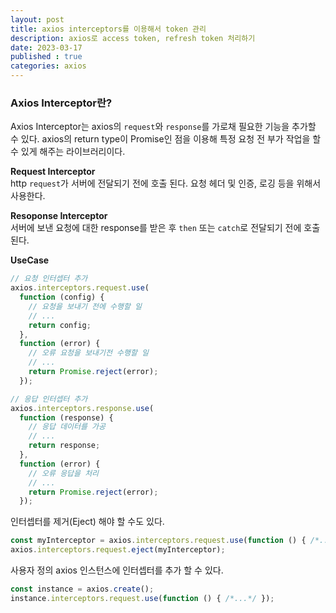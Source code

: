 ```yaml
---
layout: post
title: axios interceptors를 이용해서 token 관리
description: axios로 access token, refresh token 처리하기
date: 2023-03-17
published : true
categories: axios
---
```


### Axios Interceptor란?
Axios Interceptor는 axios의 `request`와 `response`를 가로채 필요한 기능을 추가할 수 있다.
axios의 return type이 Promise인 점을 이용해 특정 요청 전 부가 작업을 할 수 있게 해주는 라이브러리이다.

**Request Interceptor**  
http `request`가 서버에 전달되기 전에 호출 된다. 요청 헤더 및 인증, 로깅 등을 위해서 사용한다.

**Resoponse Interceptor**  
서버에 보낸 요청에 대한 response를 받은 후 `then` 또는 `catch`로 전달되기 전에 호출 된다.

**UseCase**  
```js
// 요청 인터셉터 추가
axios.interceptors.request.use(
  function (config) {
    // 요청을 보내기 전에 수행할 일
    // ...
    return config;
  },
  function (error) {
    // 오류 요청을 보내기전 수행할 일
    // ...
    return Promise.reject(error);
  });

// 응답 인터셉터 추가
axios.interceptors.response.use(
  function (response) {
    // 응답 데이터를 가공
    // ...
    return response;
  },
  function (error) {
    // 오류 응답을 처리
    // ...
    return Promise.reject(error);
  });
```

인터셉터를 제거(Eject) 해야 할 수도 있다.

```js
const myInterceptor = axios.interceptors.request.use(function () { /*...*/ });
axios.interceptors.request.eject(myInterceptor);
```

사용자 정의 axios 인스턴스에 인터셉터를 추가 할 수 있다.

```js
const instance = axios.create();
instance.interceptors.request.use(function () { /*...*/ });
```

